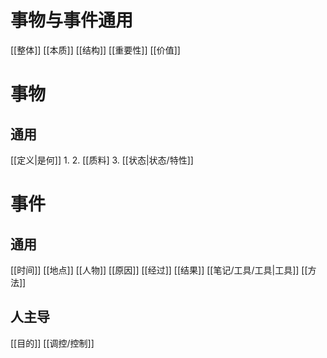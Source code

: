 # 事物与事件通用
[[整体]]
[[本质]]
[[结构]]
[[重要性]]
[[价值]]

# 事物
## 通用
[[定义|是何]]
	1. 
	2. [[质料]
	3. [[状态|状态/特性]]

# 事件
## 通用
[[时间]]
[[地点]]
[[人物]]
[[原因]]
[[经过]]
[[结果]]
[[笔记/工具/工具|工具]]
[[方法]]
## 人主导
[[目的]]
[[调控/控制]]








